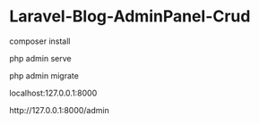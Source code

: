 <h1>Laravel-Blog-AdminPanel-Crud</h1>
<p>composer install</p>
<p>php admin serve</p>
<p>php admin migrate</p>
<p>localhost:127.0.0.1:8000</p>
<p>http://127.0.0.1:8000/admin</p>
